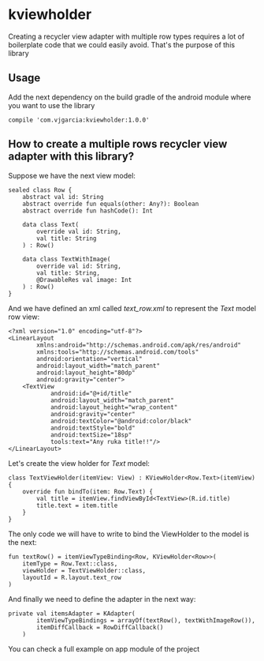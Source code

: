 # kviewholder
Creating a recycler view adapter with multiple row types requires a lot of boilerplate code that we could easily avoid. That's the purpose of this library

## Usage
Add the next dependency on the build gradle of the android module where you want to use the library

```
compile 'com.vjgarcia:kviewholder:1.0.0'
```

## How to create a multiple rows recycler view adapter with this library?

Suppose we have the next view model:

```
sealed class Row {
    abstract val id: String
    abstract override fun equals(other: Any?): Boolean
    abstract override fun hashCode(): Int

    data class Text(
        override val id: String,
        val title: String
    ) : Row()

    data class TextWithImage(
        override val id: String,
        val title: String,
        @DrawableRes val image: Int
    ) : Row()
}
```

And we have defined an xml called *text_row.xml* to represent the _Text_ model row view:
```
<?xml version="1.0" encoding="utf-8"?>
<LinearLayout
        xmlns:android="http://schemas.android.com/apk/res/android"
        xmlns:tools="http://schemas.android.com/tools"
        android:orientation="vertical"
        android:layout_width="match_parent"
        android:layout_height="80dp"
        android:gravity="center">
    <TextView
            android:id="@+id/title"
            android:layout_width="match_parent"
            android:layout_height="wrap_content"
            android:gravity="center"
            android:textColor="@android:color/black"
            android:textStyle="bold"
            android:textSize="18sp"
            tools:text="Any ruka title!!"/>
</LinearLayout>
```

Let's create the view holder for _Text_ model:

```
class TextViewHolder(itemView: View) : KViewHolder<Row.Text>(itemView) {
    override fun bindTo(item: Row.Text) {
        val title = itemView.findViewById<TextView>(R.id.title)
        title.text = item.title
    }
}
```

The only code we will have to write to bind the ViewHolder to the model is the next:
```
fun textRow() = itemViewTypeBinding<Row, KViewHolder<Row>>(
    itemType = Row.Text::class,
    viewHolder = TextViewHolder::class,
    layoutId = R.layout.text_row
)
```

And finally we need to define the adapter in the next way:
```
private val itemsAdapter = KAdapter(
        itemViewTypeBindings = arrayOf(textRow(), textWithImageRow()),
        itemDiffCallback = RowDiffCallback()
    )
```
You can check a full example on app module of the project
